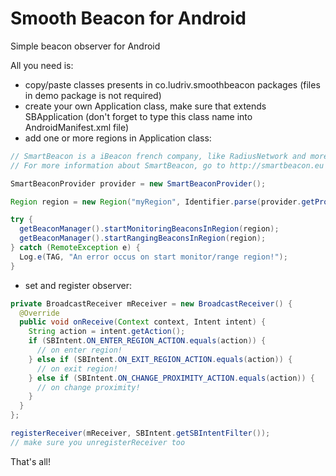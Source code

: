 # Smooth Beacon for Android
Simple beacon observer for Android



All you need is:
- copy/paste classes presents in co.ludriv.smoothbeacon packages (files in demo package is not required)
- create your own Application class, make sure that extends SBApplication (don't forget to type this class name into AndroidManifest.xml file)
- add one or more regions in Application class:

```java
// SmartBeacon is a iBeacon french company, like RadiusNetwork and more.
// For more information about SmartBeacon, go to http://smartbeacon.eu

SmartBeaconProvider provider = new SmartBeaconProvider();

Region region = new Region("myRegion", Identifier.parse(provider.getProximityUuid()), null, null);

try {
  getBeaconManager().startMonitoringBeaconsInRegion(region);
  getBeaconManager().startRangingBeaconsInRegion(region);
} catch (RemoteException e) {
  Log.e(TAG, "An error occus on start monitor/range region!");
}
```

- set and register observer:

```java
private BroadcastReceiver mReceiver = new BroadcastReceiver() {
  @Override
  public void onReceive(Context context, Intent intent) {
    String action = intent.getAction();
    if (SBIntent.ON_ENTER_REGION_ACTION.equals(action)) {
      // on enter region!
    } else if (SBIntent.ON_EXIT_REGION_ACTION.equals(action)) {
      // on exit region!
    } else if (SBIntent.ON_CHANGE_PROXIMITY_ACTION.equals(action)) {
      // on change proximity!
    }
  }
};

registerReceiver(mReceiver, SBIntent.getSBIntentFilter());
// make sure you unregisterReceiver too
```

That's all!

